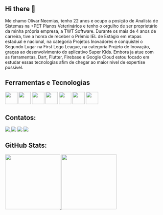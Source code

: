 ## Hi there 👋

Me chamo Olivar Neemias, tenho 22 anos e ocupo a posição de Analista de Sistemas na +PET Planos Veterinários e tenho o orgulho de ser proprietário da minha própria empresa, a TWT Software. Durante os mais de 4 anos de carreira, tive a honra de receber o Prêmio IEL de Estágio em etapas estadual e nacional, na categoria Projetos Inovadores e conquistei o Segundo Lugar na First Lego League, na categoria Projeto de Inovação, graças ao desenvolvimento do aplicativo Super Kids. Embora ja atue com as ferramentas, Dart, Flutter, Firebase e Google Cloud estou focado em estudar essas tecnologias afim de chegar ao maior nível de expertise possível.

## Ferramentas e Tecnologias

<img src="https://cdn.jsdelivr.net/gh/devicons/devicon/icons/java/java-original.svg" width="40" height="40"/> <img src="https://cdn.jsdelivr.net/gh/devicons/devicon/icons/dart/dart-original.svg" width="40" height="40"/>
            <img src="https://cdn.jsdelivr.net/gh/devicons/devicon/icons/flutter/flutter-original.svg" width="40" height="40"/> 
            <img src="https://cdn.jsdelivr.net/gh/devicons/devicon/icons/firebase/firebase-plain.svg" width="40" height="40"/>
            <img src="https://cdn.jsdelivr.net/gh/devicons/devicon/icons/googlecloud/googlecloud-original.svg" width="40" height="40"/> 
            <img src="https://cdn.jsdelivr.net/gh/devicons/devicon/icons/git/git-original.svg" width="40" height="40"/> 
            <img src="https://cdn.jsdelivr.net/gh/devicons/devicon/icons/trello/trello-plain.svg" width="40" height="40"/>
          
## Contatos:

<div>
<a href="https://www.linkedin.com/in/olivar-neemias" target="_blank"><img loading="lazy" src="https://img.shields.io/badge/-LinkedIn-%230077B5?style=for-the-badge&logo=linkedin&logoColor=white" target="_blank">
<a href="https://instagram.com/olivar.dev" target="_blank"><img loading="lazy" src="https://img.shields.io/badge/-Instagram-%23E4405F?style=for-the-badge&logo=instagram&logoColor=white" target="_blank"></a>
<a href = "mailto:mocolivarbaloi@gmail.com"><img loading="lazy" src="https://img.shields.io/badge/Gmail-D14836?style=for-the-badge&logo=gmail&logoColor=white" target="_blank"></a>
<a href="https://www.twitch.tv/BL4CK_SHEEO_22" target="_blank"><img loading="lazy" src="https://img.shields.io/badge/Twitch-9146FF?style=for-the-badge&logo=twitch&logoColor=white" target="_blank"></a>
</a>   
</div>

## GitHub Stats:

<div>
<a href="https://github.com/Olivaar">
<img loading="lazy" height="180em" src="https://github-readme-stats.vercel.app/api/top-langs/?username=Olivaar&layout=compact&langs_count=7&theme=dracula"/>
<img loading="lazy" height="180em" src="https://github-readme-stats.vercel.app/api?username=Olivaar&show_icons=true&theme=dracula&include_all_commits=true&count_private=true"/>
</div>
          
          
          
          
